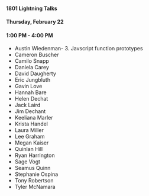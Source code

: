 #### 1801 Lightning Talks
#### Thursday, February 22
#### 1:00 PM - 4:00 PM

- Austin Wiedenman- 3.  Javscript function prototypes
- Cameron Buscher
- Camilo Snapp
- Daniela Carey
- David Daugherty
- Eric Jungbluth
- Gavin Love
- Hannah Bare
- Helen Dechat
- Jack Laird
- Jim Dechant
- Keeliana Marler
- Krista Handel
- Laura Miller
- Lee Graham
- Megan Kaiser
- Quinlan Hill
- Ryan Harrington
- Sage Vogt
- Seamus Quinn
- Stephanie Ospina
- Tony Robertson
- Tyler McNamara
